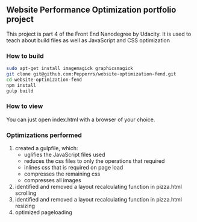 ## Website Performance Optimization portfolio project
This project is part 4 of the Front End Nanodegree by Udacity.
It is used to teach about build files as well as JavaScript and CSS optimization
### How to build
```bash
sudo apt-get install imagemagick graphicsmagick
git clone git@github.com:Pepperrs/website-optimization-fend.git
cd website-optimization-fend
npm install
gulp build
```
### How to view
You can just open index.html with a browser of your choice.

### Optimizations performed
1. created a gulpfile, which:
    * uglifies the JavaScript files used
    * reduces the css files to only the operations that required
    * inlines css that is required on page load
    * compresses the remaining css
    * compresses all images
2. identified and removed a layout recalculating function in pizza.html scrolling
3. identified and removed a layout recalculating function in pizza.html resizing
4. optimized pageloading
